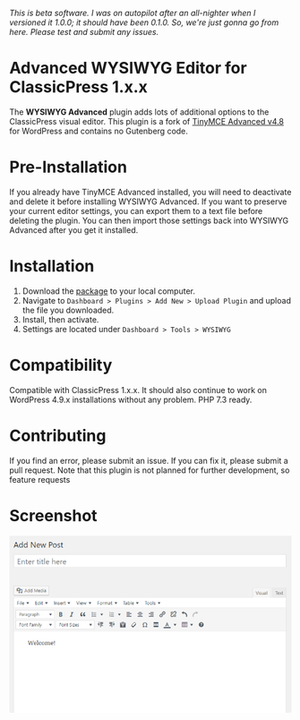 _This is beta software. I was on autopilot after an all-nighter when I versioned it 1.0.0; it should have been 0.1.0. So, we're just gonna go from here. Please test and submit any issues._

# Advanced WYSIWYG Editor for ClassicPress 1.x.x
The **WYSIWYG Advanced** plugin adds lots of additional options to the ClassicPress visual editor. This plugin is a fork of [TinyMCE Advanced v4.8](https://wordpress.org/plugins/tinymce-advanced/) for WordPress and contains no Gutenberg code.

# Pre-Installation
If you already have TinyMCE Advanced installed, you will need to deactivate and delete it before installing WYSIWYG Advanced. If you want to preserve your current editor settings, you can export them to a text file before deleting the plugin. You can then import those settings back into WYSIWYG Advanced after you get it installed.

# Installation
1. Download the [package](https://github.com/johnalarcon/wysiwyg-advanced/archive/master.zip) to your local computer.
2. Navigate to `Dashboard > Plugins > Add New > Upload Plugin` and upload the file you downloaded.
3. Install, then activate.
4. Settings are located under `Dashboard > Tools > WYSIWYG`

# Compatibility
Compatible with ClassicPress 1.x.x. It should also continue to work on WordPress 4.9.x installations without any problem. PHP 7.3 ready.

# Contributing
If you find an error, please submit an issue. If you can fix it, please submit a pull request. Note that this plugin is not planned for further development, so feature requests

# Screenshot
![Screenshot](screenshot.png)
